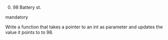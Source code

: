 0. 98 Battery st.

mandatory

Write a function that takes a pointer to an int as parameter and updates the value it points to to 98.
